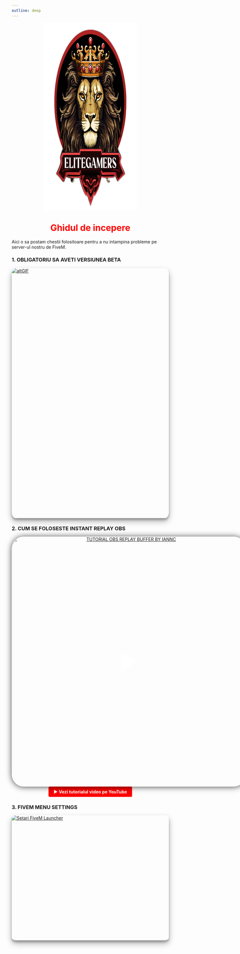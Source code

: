 ```yaml
---
outline: deep
---
```


<img src="../public/elitegamers.png" alt="pozaEG" width="300" height="600" style="display: block; margin: 0px auto;">

# <center><span class="title-font" style ="color: red;">Ghidul de incepere</span></center>

Aici o sa postam chestii folositoare pentru a nu intampina probleme pe server-ul nostru de FiveM.

###  1. OBLIGATORIU SA AVETI VERSIUNEA BETA

<a href="/bg/eg.gif" target="_blank">
  <img src="/bg/eg.gif" alt="altGIF" width="750" height="800" style="display: block; margin: 0px auto; border-radius: 2.5%; box-shadow: 0 10px 20px rgba(0, 0, 0, 0.3), 0 6px 6px rgba(0, 0, 0, 0.23);">
</a>

### 2. CUM SE FOLOSESTE INSTANT REPLAY OBS 

<p align="center">
    <a href="https://www.youtube.com/watch?v=YsgIFKVQkFs" target="_blank" style="display: inline-block; position: relative;">
        <img src="https://img.youtube.com/vi/YsgIFKVQkFs/maxresdefault.jpg" alt="TUTORIAL OBS REPLAY BUFFER BY IANNC" width="750" height="800" style="border-radius: 5%; box-shadow: 0 1px 20px rgba(0,0,0,0.7); display: block;">
        <span style="position: absolute; top: 50%; left: 50%; transform: translate(-50%, -50%); font-size: 64px; color: rgba(255,255,255,0.8); pointer-events: none;">&#9654;</span>
    </a>
    <br>
    <a href="https://www.youtube.com/watch?v=YsgIFKVQkFs" target="_blank" style="text-decoration: none;">
        <span style="display: inline-block; background: #ff0000; color: #fff; padding: 8px 16px; border-radius: 4px; font-weight: bold;">▶️ Vezi tutorialul video pe YouTube</span>
    </a>
</p>

### 3. FIVEM MENU SETTINGS
<a href="/public/guide2.png" target="_blank">
    <img src="/public/guide2.png" alt="Setari FiveM Launcher" width="750" height="400" style="display: block; margin: 0px auto; border-radius: 2.5%; box-shadow: 0 10px 20px rgba(0, 0, 0, 0.3), 0 6px 6px rgba(0, 0, 0, 0.23);">
</a>
